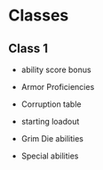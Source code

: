 # Classes

## Class 1

- ability score bonus
- Armor Proficiencies
- Corruption table
- starting loadout

- Grim Die abilities
- Special abilities
